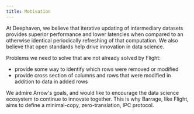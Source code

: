 ```yaml
---
title: Motivation
---
```


<!---
  Copyright 2020 Deephaven Data Labs

  Licensed under the Apache License, Version 2.0 (the "License");
  you may not use this file except in compliance with the License.
  You may obtain a copy of the License at

    http://www.apache.org/licenses/LICENSE-2.0

  Unless required by applicable law or agreed to in writing, software
  distributed under the License is distributed on an "AS IS" BASIS,
  WITHOUT WARRANTIES OR CONDITIONS OF ANY KIND, either express or implied.
  See the License for the specific language governing permissions and
  limitations under the License.
-->

At Deephaven, we believe that iterative updating of intermediary datasets
provides superior performance and lower latencies when compared to an
otherwise identical periodically refreshing of that computation. We also
believe that open standards help drive innovation in data science.

Problems we need to solve that are not already solved by Flight:

- provide some way to identify which rows were removed or modified
- provide cross section of columns and rows that were modified in addition to data in added rows

We admire Arrow's goals, and would like to encourage the data science ecosystem
to continue to innovate together. This is why Barrage, like Flight, aims
to define a minimal-copy, zero-translation, IPC protocol.
